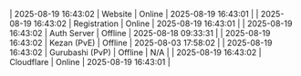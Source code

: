 | 2025-08-19 16:43:02 | Website | Online | 2025-08-19 16:43:01 |
| 2025-08-19 16:43:02 | Registration | Online | 2025-08-19 16:43:01 |
| 2025-08-19 16:43:02 | Auth Server | Offline | 2025-08-18 09:33:31 |
| 2025-08-19 16:43:02 | Kezan (PvE) | Offline | 2025-08-03 17:58:02 |
| 2025-08-19 16:43:02 | Gurubashi (PvP) | Offline | N/A |
| 2025-08-19 16:43:02 | Cloudflare | Online | 2025-08-19 16:43:01 |
